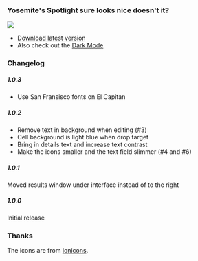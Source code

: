 ### Yosemite's Spotlight sure looks nice doesn't it?

![](https://github.com/mikker/YosemiteInterface-qsplugin/raw/master/screenshot-1.0.2.png)

* [Download latest version](https://github.com/mikker/YosemiteInterface-qsplugin/releases)
* Also check out the [Dark Mode](https://github.com/mikker/YosemiteDarkInterface-qsplugin)

### Changelog

##### 1.0.3

* Use San Fransisco fonts on El Capitan

##### 1.0.2

* Remove text in background when editing (#3)
* Cell background is light blue when drop target
* Bring in details text and increase text contrast
* Make the icons smaller and the text field slimmer (#4 and #6)

##### 1.0.1

Moved results window under interface instead of to the right

##### 1.0.0

Initial release

### Thanks

The icons are from [ionicons](http://ionicons.com).
